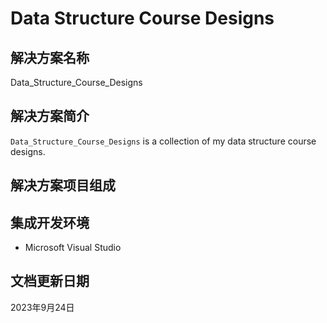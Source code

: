 # Data Structure Course Designs

## 解决方案名称

Data_Structure_Course_Designs

## 解决方案简介

`Data_Structure_Course_Designs` is a collection of my data structure course designs.

## 解决方案项目组成

## 集成开发环境

* Microsoft Visual Studio

## 文档更新日期

2023年9月24日